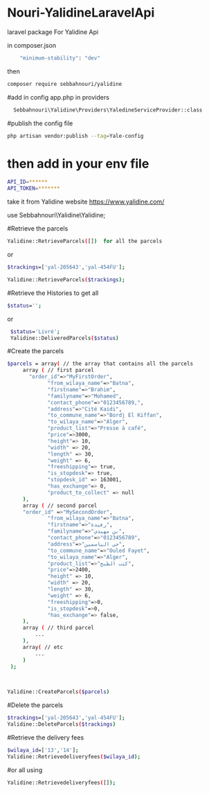 # Nouri-YalidineLaravelApi

laravel package For Yalidine Api 

in composer.json 
```bash
    "minimum-stability": "dev"
```
then 
```bash
composer require sebbahnouri/yalidine
```
#add in config app.php 
in providers 
```bash
  Sebbahnouri\Yalidine\Providers\YaledineServiceProvider::class
  ```
  
  #publish the config file 
  ```bash
  php artisan vendor:publish --tag=Yale-config
 ```
 
# then add in your env file 
 ```bash
 API_ID=******
API_TOKEN=*******
```
take it from Yalidine website https://www.yalidine.com/

use Sebbahnouri\Yalidine\Yalidine;

#Retrieve the parcels
  ```bash
Yalidine::RetrieveParcels([])  for all the parcels
 ```
or
  ```bash
$trackings=['yal-205643','yal-454FU'];

Yalidine::RetrieveParcels($trackings);
  ``` 
 
 #Retrieve the Histories
  to get all
  
 ```bash
 $status=''; 
 ```
 or 
 
```bash
 $status='Livré';
 Yalidine::DeliveredParcels($status)
```
 
 #Create the parcels
 
   ```bash
 $parcels = array( // the array that contains all the parcels
        array ( // first parcel
          "order_id"=>"MyFirstOrder",
                "from_wilaya_name"=>"Batna",
                "firstname"=>"Brahim",
                "familyname"=>"Mohamed",
                "contact_phone"=>"0123456789,",
                "address"=>"Cité Kaidi",
                "to_commune_name"=>"Bordj El Kiffan",
                "to_wilaya_name"=>"Alger",
                "product_list"=>"Presse à café",
                "price"=>3000,
                "height"=> 10,
                "width" => 20,
                "length" => 30,
                "weight" => 6,
                "freeshipping"=> true,
                "is_stopdesk"=> true,
                "stopdesk_id" => 163001,
                "has_exchange"=> 0,
                "product_to_collect" => null
        ),
        array ( // second parcel
        "order_id" =>"MySecondOrder",
                "from_wilaya_name"=>"Batna",
                "firstname"=>"رفيدة",
                "familyname"=>"بن مهيدي",
                "contact_phone"=>"0123456789",
                "address"=>"حي الياسمين",
                "to_commune_name"=>"Ouled Fayet",
                "to_wilaya_name"=>"Alger",
                "product_list"=>"كتب الطبخ",
                "price"=>2400,
                "height" => 10,
                "width" => 20,
                "length" => 30,
                "weight" => 6,
                "freeshipping"=>0,
                "is_stopdesk"=>0,
                "has_exchange"=> false,
        ),
        array ( // third parcel
            ...
        ),
        array( // etc
            ...
        )
    );
      
      

 Yalidine::CreateParcels($parcels)
  ```
  
 #Delete the parcels
   ```bash
   $trackings=['yal-205643','yal-454FU'];
 Yalidine::DeleteParcels($trackings)
  ```
 
 #Retrieve the delivery fees
  ```bash
  $wilaya_id=['13','14'];
 Yalidine::Retrievedeliveryfees($wilaya_id);
  ```
 #or all using 
 
  ```bash
 Yalidine::Retrievedeliveryfees([]);
 ```



 
